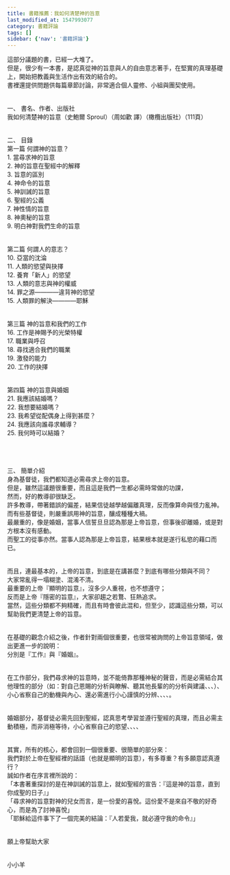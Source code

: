 ```yaml
---
title: 書籍推薦：我如何清楚神的旨意
last_modified_at: 1547993077
category: 書籍評論
tags: []
sidebar: {'nav': '書籍評論'}
---
```


<p>這部分議題的書，已經一大堆了。<br/>但是，很少有一本書，是認真從神的旨意與人的自由意志著手，在堅實的真理基礎上，開始把教義與生活作出有效的結合的。<br/>書裡還提供問題供每篇章節討論，非常適合個人靈修、小組與團契使用。<br/><!--more--><br/><br/>一、	書名、作者、出版社<br/>我如何清楚神的旨意（史鮑爾 Sproul）（周如歡 譯）（橄欖出版社）（111頁）<br/><br/><br/>二、	目錄<br/>第一篇	何謂神的旨意？<br/>1.	當尋求神的旨意<br/>2.	神的旨意在聖經中的解釋<br/>3.	旨意的區別<br/>4.	神命令的旨意<br/>5.	神訓誡的旨意<br/>6.	聖經的公義<br/>7.	神性情的旨意<br/>8.	神奧秘的旨意<br/>9.	明白神對我們生命的旨意<br/><br/><br/>第二篇	何謂人的意志？<br/>10.	亞當的沈淪<br/>11.	人類的慾望與抉擇<br/>12.	養育「新人」的慾望<br/>13.	人類的意志與神的權威<br/>14.	罪之源————違背神的慾望<br/>15.	人類罪的解決————耶穌<br/><br/><br/>第三篇	神的旨意和我們的工作<br/>16.	工作是神賜予的光榮特權<br/>17.	職業與呼召<br/>18.	尋找適合我們的職業<br/>19.	激發的能力<br/>20.	工作的抉擇<br/><br/><br/>第四篇	神的旨意與婚姻<br/>21.	我應該結婚嗎？<br/>22.	我想要結婚嗎？<br/>23.	我希望從配偶身上得到甚麼？<br/>24.	我應該向誰尋求輔導？<br/>25.	我何時可以結婚？<br/><br/><br/><br/><br/>三、	簡單介紹<br/>身為基督徒，我們都知道必需尋求上帝的旨意。<br/>但是，雖然這議題很重要，而且這是我們一生都必需時常做的功課，<br/>然而，好的教導卻很缺乏。<br/>許多教導，帶著錯誤的偏差，結果信徒越學越偏離真理，反而像算命與怪力亂神。<br/>而有些基督徒，則嚴重誤用神的旨意，釀成種種大禍。<br/>最嚴重的，像是婚姻，當事人信誓旦旦認為那是上帝旨意，但事後卻離婚，或是對方根本沒有感動。<br/>而聖工的從事亦然。當事人認為那是上帝旨意，結果根本就是遂行私慾的藉口而已。<br/><br/><br/>而且，連最基本的，上帝的旨意，到底是在講甚麼？到底有哪些分類與不同？<br/>大家常亂得一塌糊塗、混淆不清。<br/>最重要的上帝『顯明的旨意』，沒多少人重視，也不想遵守；<br/>反而是上帝『隱密的旨意』，大家卻趨之若鶩、狂熱追求。<br/>當然，這些分類都不夠精確，而且有時會彼此混和，但至少，認識這些分類，可以幫助我們更清楚上帝的旨意。<br/><br/><br/>在基礎的觀念介紹之後，作者針對兩個很重要，也很常被詢問的上帝旨意領域，做出更進一步的說明：<br/>分別是『工作』與『婚姻』。<br/><br/><br/>在工作部分，我們尋求神的旨意時，並不能倚靠那種神秘的聲音，而是必需結合其他理性的部分（如：對自己恩賜的分析與瞭解、聽其他長輩的的分析與建議、、、）、小心省察自己的動機與內心、還必需進行小心謹慎的分辨、、、、。<br/><br/><br/>婚姻部分，基督徒必需先回到聖經，認真思考學習並遵行聖經的真理，而且必需主動積極，而非消極等待，小心省察自己的慾望、、、、<br/><br/><br/>其實，所有的核心，都會回到一個很重要、很簡單的部分來：<br/>我們對於上帝在聖經裡的話語（也就是顯明的旨意），有多尊重？有多願意認真遵行？<br/>誠如作者在序言裡所說的：<br/>「本書著重探討的是在神訓誡的旨意上，就如聖經的宣告：『這是神的旨意，直到你成聖的日子』」<br/>「尋求神的旨意對神的兒女而言，是一份愛的喜悅。這份愛不是來自不敬的好奇心，而是為了討神喜悅」<br/>「耶穌給這件事下了一個完美的結論：『人若愛我，就必遵守我的命令』」<br/><br/><br/>願上帝幫助大家<br/><br/><br/>小小羊<br/></p>